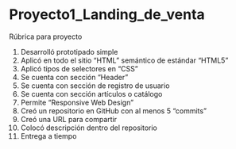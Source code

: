 # Proyecto1_Landing_de_venta
Rúbrica para proyecto
1.	Desarrolló prototipado simple
2.	Aplicó en todo el sitio “HTML” semántico de estándar “HTML5”
3.	Aplicó tipos de selectores en “CSS”
4.	Se cuenta con sección “Header”
5.	Se cuenta con sección de registro de usuario
6.	Se cuenta con sección artículos o catálogo
7.	Permite “Responsive Web Design”
8.	Creó un repositorio en GitHub con al menos 5 “commits”
9.	Creó una URL para compartir
10.	Colocó descripción dentro del repositorio
11.	Entrega a tiempo
